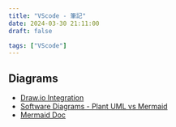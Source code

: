 ```yaml
---
title: "VScode - 筆記"
date: 2024-03-30 21:11:00
draft: false

tags: ["VScode"]
---
```


## Diagrams
- [Draw.io Integration](https://marketplace.visualstudio.com/items?itemName=hediet.vscode-drawio)
- [Software Diagrams - Plant UML vs Mermaid](https://www.dandoescode.com/blog/plantuml-vs-mermaid)
- [Mermaid Doc](https://mermaid.js.org/intro/)

